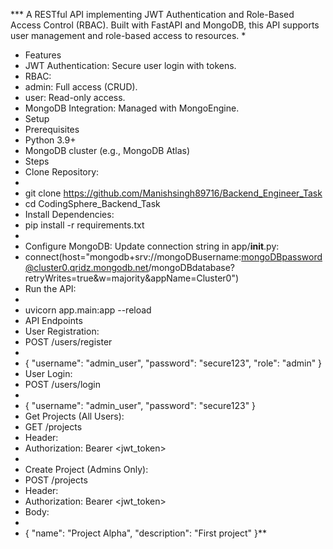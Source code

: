 *** A RESTful API implementing JWT Authentication and Role-Based Access Control (RBAC). Built with FastAPI and MongoDB, this API supports user management and role-based access to resources.
* 
* Features
* JWT Authentication: Secure user login with tokens.
* RBAC:
* admin: Full access (CRUD).
* user: Read-only access.
* MongoDB Integration: Managed with MongoEngine.
* Setup
* Prerequisites
* Python 3.9+
* MongoDB cluster (e.g., MongoDB Atlas)
* Steps
* Clone Repository:
* 
* git clone https://github.com/Manishsingh89716/Backend_Engineer_Task
* cd CodingSphere_Backend_Task
* Install Dependencies:
* pip install -r requirements.txt
* 
* Configure MongoDB: Update connection string in app/__init__.py:
* connect(host="mongodb+srv://mongoDBusername:mongoDBpassword@cluster0.qridz.mongodb.net/mongoDBdatabase?retryWrites=true&w=majority&appName=Cluster0")
* Run the API:
*
* uvicorn app.main:app --reload
* API Endpoints
* User Registration:
* POST /users/register
*
* { "username": "admin_user", "password": "secure123", "role": "admin" }
* User Login:
* POST /users/login
*
* { "username": "admin_user", "password": "secure123" }
* Get Projects (All Users):
* GET /projects
* Header:
* Authorization: Bearer <jwt_token>
* 
* Create Project (Admins Only):
* POST /projects
* Header:
* Authorization: Bearer <jwt_token>
* Body:
*
* { "name": "Project Alpha", "description": "First project" }**
